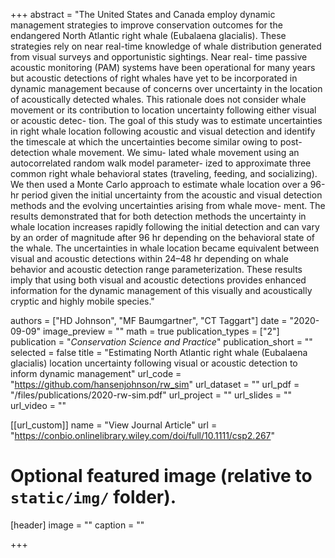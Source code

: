 +++
abstract = "The United States and Canada employ dynamic management strategies to improve conservation outcomes for the endangered North Atlantic right whale (Eubalaena glacialis). These strategies rely on near real-time knowledge of whale distribution generated from visual surveys and opportunistic sightings. Near real- time passive acoustic monitoring (PAM) systems have been operational for many years but acoustic detections of right whales have yet to be incorporated in dynamic management because of concerns over uncertainty in the location of acoustically detected whales. This rationale does not consider whale movement or its contribution to location uncertainty following either visual or acoustic detec- tion. The goal of this study was to estimate uncertainties in right whale location following acoustic and visual detection and identify the timescale at which the uncertainties become similar owing to post-detection whale movement. We simu- lated whale movement using an autocorrelated random walk model parameter- ized to approximate three common right whale behavioral states (traveling, feeding, and socializing). We then used a Monte Carlo approach to estimate whale location over a 96-hr period given the initial uncertainty from the acoustic and visual detection methods and the evolving uncertainties arising from whale move- ment. The results demonstrated that for both detection methods the uncertainty in whale location increases rapidly following the initial detection and can vary by an order of magnitude after 96 hr depending on the behavioral state of the whale. The uncertainties in whale location became equivalent between visual and acoustic detections within 24–48 hr depending on whale behavior and acoustic detection range parameterization. These results imply that using both visual and acoustic detections provides enhanced information for the dynamic management of this visually and acoustically cryptic and highly mobile species."

authors = ["HD Johnson", "MF Baumgartner", "CT Taggart"]
date = "2020-09-09"
image_preview = ""
math = true
publication_types = ["2"]
publication = "*Conservation Science and Practice*"
publication_short = ""
selected = false
title = "Estimating North Atlantic right whale (Eubalaena glacialis) location uncertainty following visual or acoustic detection to inform dynamic management"
url_code = "https://github.com/hansenjohnson/rw_sim"
url_dataset = ""
url_pdf = "/files/publications/2020-rw-sim.pdf"
url_project = ""
url_slides = ""
url_video = ""

[[url_custom]]
name = "View Journal Article"
url = "https://conbio.onlinelibrary.wiley.com/doi/full/10.1111/csp2.267"

# Optional featured image (relative to `static/img/` folder).
[header]
image = ""
caption = ""

+++
